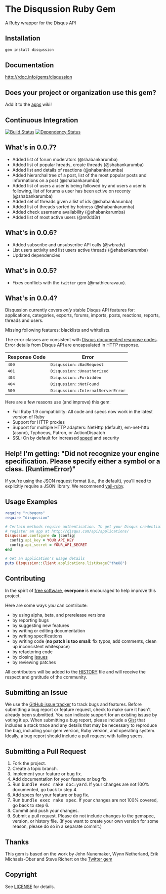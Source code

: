 The Disqussion Ruby Gem
====================
A Ruby wrapper for the Disqus API

Installation
------------
``` sh
gem install disqussion
```

Documentation
-------------
<http://rdoc.info/gems/disqussion>

Does your project or organization use this gem?
-----------------------------------------------
Add it to the [apps](http://github.com/jeremyvdw/disqussion/wiki/apps) wiki!

Continuous Integration
----------------------
[![Build Status](https://travis-ci.org/jeremyvdw/disqussion.png)](http://travis-ci.org/jeremyvdw/disqussion)
[![Dependency Status](https://gemnasium.com/jeremyvdw/disqussion.png)](https://gemnasium.com/jeremyvdw/disqussion)


What's in 0.0.7?
----------------------
* Added list of forum moderators (@shabankarumba)
* Added list of popular hreads, create threads (@shabankarumba)
* Added list and details of reactions (@shabankarumba)
* Added hierarchal tree of a post, list of the most popular posts and informations on a post (@shabankarumba)
* Added list of users a user is being followed by and users a user is following, list of forums a user has been active on recenty (@shabankarumba)
* Added set of threads given a list of ids (@shabankarumba)
* Added list of threads sorted by hotness (@shabankarumba)
* Added check username availability (@shabankarumba)
* Added list of most active users (@m0dd3r)

What's in 0.0.6?
----------------------
* Added subscribe and unsubscribe API calls (@wbrady)
* List users activity and list users active threads (@shabankarumba)
* Updated dependencies

What's in 0.0.5?
----------------------

* Fixes conflicts with the `twitter` gem (@mathieuravaux).

What's in 0.0.4?
----------------

Disqussion currently covers *only* stable Disqus API features for: applications, categories, exports, forums, imports, posts, reactions, reports, threads and users.

Missing following features: blacklists and whitelists.

The error classes are consistent with [Disqus documented response codes](http://disqus.com/api/docs/errors/).
Error details from Disqus API are encapsulated in HTTP response.

<table>
  <thead>
    <tr>
      <th>Response Code</th>
      <th>Error</th>
    </tr>
  </thead>
  <tbody>
    <tr>
      <td><tt>400</tt></td>
      <td><tt>Disqussion::BadRequest</tt></td>
    </tr>
    <tr>
      <td><tt>401</tt></td>
      <td><tt>Disqussion::Unauthorized</tt></td>
    </tr>
    <tr>
      <td><tt>403</tt></td>
      <td><tt>Disqussion::Forbidden</tt></td>
    </tr>
    <tr>
      <td><tt>404</tt></td>
      <td><tt>Disqussion::NotFound</tt></td>
    </tr>
    <tr>
      <td><tt>500</tt></td>
      <td><tt>Disqussion::InternalServerError</tt></td>
    </tr>
  </tbody>
</table>

Here are a few reasons use (and improve) this gem:

* Full Ruby 1.9 compatibility: All code and specs now work in the latest version of Ruby
* Support for HTTP proxies
* Support for multiple HTTP adapters: NetHttp (default), em-net-http (async), Typhoeus, Patron, or ActionDispatch
* SSL: On by default for increased [speed](http://gist.github.com/652330) and security

Help! I'm getting: "Did not recognize your engine specification. Please specify either a symbol or a class. (RuntimeError)"
---------------------------------------------------------------------------------------------------------------------------

If you're using the JSON request format (i.e., the default), you'll need to
explicitly require a JSON library. We recommend [yajl-ruby](http://github.com/brianmario/yajl-ruby).

Usage Examples
--------------
```ruby
require "rubygems"
require "disqussion"

# Certain methods require authentication. To get your Disqus credentials,
# register an app at http://disqus.com/api/applications/
Disqussion.configure do |config|
  config.api_key = YOUR_API_KEY
  config.api_secret = YOUR_API_SECRET
end

# Get an application's usage details
puts Disqussion::Client.applications.listUsage("the88")
```

Contributing
------------
In the spirit of [free software](http://www.fsf.org/licensing/essays/free-sw.html), **everyone** is encouraged to help improve this project.

Here are some ways *you* can contribute:

* by using alpha, beta, and prerelease versions
* by reporting bugs
* by suggesting new features
* by writing or editing documentation
* by writing specifications
* by writing code (**no patch is too small**: fix typos, add comments, clean up inconsistent whitespace)
* by refactoring code
* by closing [issues](http://github.com/jeremyvdw/disqussion/issues)
* by reviewing patches

All contributors will be added to the [HISTORY](https://github.com/jeremyvdw/disqussion/blob/master/HISTORY.mkd)
file and will receive the respect and gratitude of the community.

Submitting an Issue
-------------------
We use the [GitHub issue tracker](http://github.com/jeremyvdw/disqussion/issues) to track bugs and
features. Before submitting a bug report or feature request, check to make sure it hasn't already
been submitted. You can indicate support for an existing issuse by voting it up. When submitting a
bug report, please include a [Gist](http://gist.github.com/) that includes a stack trace and any
details that may be necessary to reproduce the bug, including your gem version, Ruby version, and
operating system. Ideally, a bug report should include a pull request with failing specs.

Submitting a Pull Request
-------------------------
1. Fork the project.
2. Create a topic branch.
3. Implement your feature or bug fix.
4. Add documentation for your feature or bug fix.
5. Run <tt>bundle exec rake doc:yard</tt>. If your changes are not 100% documented, go back to step 4.
6. Add specs for your feature or bug fix.
7. Run <tt>bundle exec rake spec</tt>. If your changes are not 100% covered, go back to step 6.
8. Commit and push your changes.
9. Submit a pull request. Please do not include changes to the gemspec, version, or history file. (If you want to create your own version for some reason, please do so in a separate commit.)

Thanks
------
This gem is based on the work by John Nunemaker, Wynn Netherland, Erik Michaels-Ober and Steve Richert on the [Twitter gem](http://github.com/jnunemaker/twitter)

Copyright
---------
See [LICENSE](https://github.com/jeremyvdw/disqussion/blob/master/LICENSE.mkd) for details.
